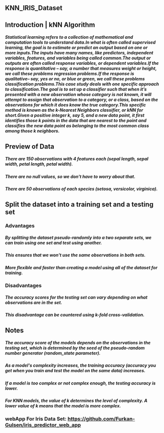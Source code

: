 ## KNN_IRIS_Dataset
## Introduction | kNN Algorithm
##### Statistical learning refers to a collection of mathematical and computation tools to understand data.In what is often called supervised learning, the goal is to estimate or predict an output based on one or more inputs.The inputs have many names, like predictors, independent variables, features, and variables being called common.The output or outputs are often called response variables, or dependent variables.If the response is quantitative – say, a number that measures weight or height, we call these problems regression problems.If the response is qualitative– say, yes or no, or blue or green, we call these problems classification problems.This case study deals with one specific approach to classification.The goal is to set up a classifier such that when it’s presented with a new observation whose category is not known, it will attempt to assign that observation to a category, or a class, based on the observations for which it does know the true category.This specific method is known as the k-Nearest Neighbors classifier, or kNN for short.Given a positive integer k, say 5, and a new data point, it first identifies those k points in the data that are nearest to the point and classifies the new data point as belonging to the most common class among those k neighbors.
## Preview of Data
##### There are 150 observations with 4 features each (sepal length, sepal width, petal length, petal width).
##### There are no null values, so we don't have to worry about that.
##### There are 50 observations of each species (setosa, versicolor, virginica).
## Split the dataset into a training set and a testing set
### Advantages
##### By splitting the dataset pseudo-randomly into a two separate sets, we can train using one set and test using another.
##### This ensures that we won't use the same observations in both sets.
##### More flexible and faster than creating a model using all of the dataset for training.
### Disadvantages
##### The accuracy scores for the testing set can vary depending on what observations are in the set.
##### This disadvantage can be countered using k-fold cross-validation.
## Notes
##### The accuracy score of the models depends on the observations in the testing set, which is determined by the seed of the pseudo-random number generator (random_state parameter).
##### As a model's complexity increases, the training accuracy (accuracy you get when you train and test the model on the same data) increases.
##### If a model is too complex or not complex enough, the testing accuracy is lower.
##### For KNN models, the value of k determines the level of complexity. A lower value of k means that the model is more complex.
### webApp For Iris Data Set: https://github.com/Furkan-Gulsen/iris_predictor_web_app
